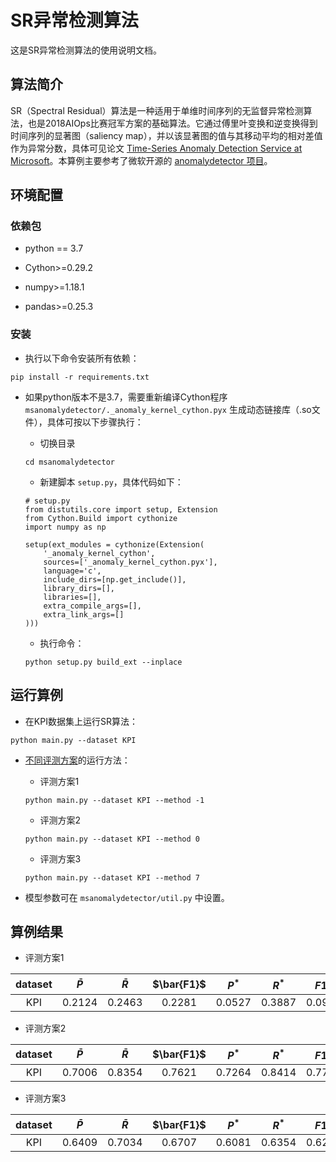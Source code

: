# SR异常检测算法
这是SR异常检测算法的使用说明文档。

## 算法简介
SR（Spectral Residual）算法是一种适用于单维时间序列的无监督异常检测算法，也是2018AIOps比赛冠军方案的基础算法。它通过傅里叶变换和逆变换得到时间序列的显著图（saliency map），并以该显著图的值与其移动平均的相对差值作为异常分数，具体可见论文 [Time-Series Anomaly Detection Service at Microsoft](https://arxiv.org/pdf/1906.03821)。本算例主要参考了微软开源的 [anomalydetector 项目](https://github.com/microsoft/anomalydetector)。

## 环境配置

### 依赖包
* python == 3.7

* Cython>=0.29.2

* numpy>=1.18.1

* pandas>=0.25.3

### 安装

* 执行以下命令安装所有依赖：

```
pip install -r requirements.txt
```

* 如果python版本不是3.7，需要重新编译Cython程序 `msanomalydetector/._anomaly_kernel_cython.pyx` 生成动态链接库（.so文件），具体可按以下步骤执行：

    * 切换目录

    ```
    cd msanomalydetector
    ```

    * 新建脚本 `setup.py`，具体代码如下：

    ```
    # setup.py
    from distutils.core import setup, Extension
    from Cython.Build import cythonize
    import numpy as np

    setup(ext_modules = cythonize(Extension(
        '_anomaly_kernel_cython',
        sources=['_anomaly_kernel_cython.pyx'],
        language='c',
        include_dirs=[np.get_include()],
        library_dirs=[],
        libraries=[],
        extra_compile_args=[],
        extra_link_args=[]
    )))
    ```

    * 执行命令：

    ```
    python setup.py build_ext --inplace
    ```

## 运行算例
* 在KPI数据集上运行SR算法：

```
python main.py --dataset KPI
```

* [不同评测方案](https://github.com/transcope/xopshub/tree/main/example/README.md)的运行方法：

    * 评测方案1

    ```
    python main.py --dataset KPI --method -1
    ```

    * 评测方案2

    ```
    python main.py --dataset KPI --method 0
    ```

    * 评测方案3

    ```
    python main.py --dataset KPI --method 7
    ```

* 模型参数可在 `msanomalydetector/util.py` 中设置。

## 算例结果
* 评测方案1

|dataset|$\bar{P}$|$\bar{R}$|$\bar{F1}$|$P^*$|$R^*$|$F1^*$|
|:----:|:----:|:----:|:----:|:----:|:----:|:----:|
|KPI|0.2124|0.2463|0.2281|0.0527|0.3887|0.0928|

* 评测方案2

|dataset|$\bar{P}$|$\bar{R}$|$\bar{F1}$|$P^*$|$R^*$|$F1^*$|
|:----:|:----:|:----:|:----:|:----:|:----:|:----:|
|KPI|0.7006|0.8354|0.7621|0.7264|0.8414|0.7797|

* 评测方案3

|dataset|$\bar{P}$|$\bar{R}$|$\bar{F1}$|$P^*$|$R^*$|$F1^*$|
|:----:|:----:|:----:|:----:|:----:|:----:|:----:|
|KPI|0.6409|0.7034|0.6707|0.6081|0.6354|0.6214|
